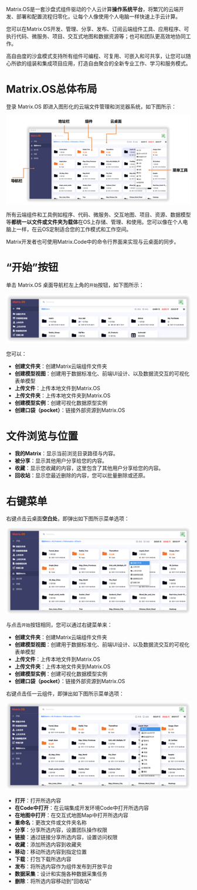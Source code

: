 Matrix.OS是一套沙盘式组件驱动的个人云计算**操作系统平台**，将繁冗的云端开发、部署和配置流程归零化，让每个人像使用个人电脑一样快速上手云计算。

您可以在Matrix.OS开发、管理、分享、发布、订阅云端组件工具、应用程序、可执行代码、微服务、项目、交互式地图和数据资源等；也可和团队更高效地协同工作。

高自由度的沙盒模式支持所有组件可编程、可复用、可嵌入和可共享，让您可以随心所欲的组装和集成项目应用，打造自由聚合的全新专业工作、学习和服务模式。


# Matrix.OS总体布局

登录 Matrix.OS 即进入图形化的云端文件管理和浏览器系统，如下图所示：

![Matrix.OS](../../../media/os/quickstart/oslayout.png "Matrix.OS")

所有云端组件和工具例如程序、代码、微服务、交互地图、项目、资源、数据模型等**都统一以文件或文件夹为载体**在OS上存储、管理、和使用。您可以像在个人电脑上一样，在云OS定制适合您的工作模式和工作空间。

Matrix开发者也可使用Matrix.Code中的命令行界面来实现与云桌面的同步。

# “开始”按钮

单击 Matrix.OS 桌面导航栏左上角的`开始`按钮，如下图所示：

![Matrix.OS](../../../media/os/quickstart/startmenu.png "开始按钮")

您可以：

* **创建文件夹**：创建Matrix云端组件文件夹
* **创建模型视图**：创建用于数据标准化、前端UI设计、以及数据流交互的可视化表单模型
* **上传文件**：上传本地文件到Matrix.OS
* **上传文件夹**：上传本地文件夹到Matrix.OS
* **创建模型实例**：创建可视化数据原型实例
* **创建口袋（pocket）**：链接外部资源到Matrix.OS

# 文件浏览与位置

* **我的Matrix**：显示当前浏览目录路径与内容。
* **被分享**：显示其他用户分享给您的内容。
* **收藏**：显示您收藏的内容，这里包含了其他用户分享给您的内容。
* **回收站**：显示您最近删除的内容，您可以批量删除或还原。

# 右键菜单

右键点击云桌面**空白处**，即弹出如下图所示菜单选项：

![Matrix.OS](../../../media/os/quickstart/rightclick.png "右键菜单")

与点击`开始`按钮相同，您可以通过右键菜单来：

* **创建文件夹**：创建Matrix云端组件文件夹
* **创建模型视图**：创建用于数据标准化、前端UI设计、以及数据流交互的可视化表单模型
* **上传文件**：上传本地文件到Matrix.OS
* **上传文件夹**：上传本地文件夹到Matrix.OS
* **创建模型实例**：创建可视化数据模型实例
* **创建口袋（pocket）**：链接外部资源到Matrix.OS

右键点击任一云组件，即弹出如下图所示菜单选项：

![Matrix.OS](../../../media/os/quickstart/rightclick2.png "右键菜单")

* **打开**：打开所选内容
* **在Code中打开**：在云端集成开发环境Code中打开所选内容
* **在地图中打开**：在交互式地图Map中打开所选内容
* **重命名**：更改文件或文件夹名称
* **分享**：分享所选内容，设置团队操作权限
* **链接**：通过链接分享所选内容，设置访问权限
* **收藏**：添加所选内容到收藏夹
* **移动**：移动所选内容到指定位置
* **下载**：打包下载所选内容
* **发布**：将所选内容作为组件发布到开放平台
* **数据采集**：设计和实施各种数据采集任务
* **删除**：将所选内容移动到"回收站"
